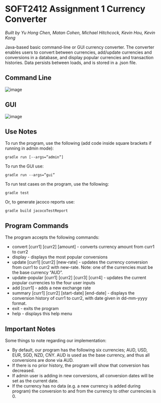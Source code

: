 # SOFT2412 Assignment 1 Currency Converter
*Built by Yu Hong Chen, Matan Cohen, Michael Hitchcock, Kevin Hou, Kevin Kong*

Java-based basic command-line or GUI currency converter. The converter enables users to convert between currencies, add/update currencies and conversions in a database, and display popular currencies and transaction histories. Data persists between loads, and is stored in a .json file.

## Command Line

![image](https://media.github.sydney.edu.au/user/15252/files/a4bb2c3c-9681-4ef7-ab59-8b08b7a4efa9)

## GUI

![image](https://media.github.sydney.edu.au/user/15252/files/8e4cc4a0-5b78-4c17-920f-6a937dc03457)

## Use Notes
To run the program, use the following (add code inside square brackets if running in admin mode):
```
gradle run [--args=”admin”]
```
To run the GUI use:
```
gradle run --args=”gui”
```
To run test cases on the program, use the following:
```
gradle test
```
Or, to generate jacoco reports use:
```
gradle build jacocoTestReport
```

## Program Commands
The program accepts the following commands:
- convert [curr1] [curr2] [amount] - converts currency amount from curr1 to curr2
- display - displays the most popular conversions
- update [curr1] [curr2] [new-rate] - updates the currency conversion from curr1 to curr2 with new-rate. Note: one of the currencies must be the base currency “AUD”.
- update-popular [curr1] [curr2] [curr3] [curr4] - updates the current popular currencies to the four user inputs
- add [curr1] - adds a new exchange rate
- summary [curr1] [curr2] [start-date] [end-date] - displays the conversion history of curr1 to curr2, with date given in dd-mm-yyyy format.
- exit - exits the program
- help - displays this help menu

## Important Notes
Some things to note regarding our implementation:
- By default, our program has the following six currencies; AUD, USD, EUR, SGD, NZD, CNY. AUD is used as the base currency, and thus all conversions are done via AUD.
- If there is no prior history, the program will show that conversion has decreased.
- If admin user is adding in new conversions, all conversion dates will be set as the current date.
- If the currency has no data (e.g. a new currency is added during program) the conversion to and from the currency to other currencies is 0.
